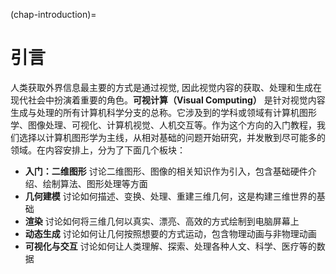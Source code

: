 (chap-introduction)=
# 引言

人类获取外界信息最主要的方式是通过视觉, 因此视觉内容的获取、处理和生成在现代社会中扮演着重要的角色。**可视计算（Visual Computing）** 是针对视觉内容生成与处理的所有计算机科学分支的总称。它涉及到的学科或领域有计算机图形学、图像处理、可视化、计算机视觉、人机交互等。作为这个方向的入门教程，我们选择以计算机图形学为主线，从相对基础的问题开始研究，并发散到尽可能多的领域。在内容安排上，分为了下面几个板块：

- **入门：二维图形** 讨论二维图形、图像的相关知识作为引入，包含基础硬件介绍、绘制算法、图形处理等方面
- **几何建模** 讨论如何描述、变换、处理、重建三维几何，这是构建三维世界的基础
- **渲染** 讨论如何将三维几何以真实、漂亮、高效的方式绘制到电脑屏幕上
- **动态生成** 讨论如何让几何按照想要的方式运动，包含物理动画与非物理动画
- **可视化与交互** 讨论如何让人类理解、探索、处理各种人文、科学、医疗等的数据
